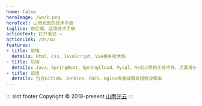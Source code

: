 ```yaml
---
home: false
heroImage: /work.png
heroText: 山雨光云的技术手册
tagline: 前后端、运维技术手册
actionText: 打开笔记 →
actionLink: /ds/xu
features:
- title: 前端
  details: Html、Css、JavaScript、Vue相关技术栈
- title: 后端
  details: Java、SpringBoot、SpringCloud、Mysql、Redis等相关技术栈，尤其擅长多线程相关技术
- title: 运维
  details: 包含Gitlab、Jenkins、FDFS、Nginx等基础服务搭建及脚本
---
```



::: slot footer
Copyright © 2018-present [山雨光云](https://github.com/shanyuguangyun)
:::
